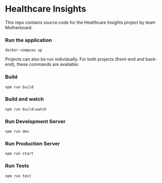 # Healthcare Insights

This repo contains source code for the Healthcare Insights project by team Motherboard.

### Run the application

```
docker-compose up
```

Projects can also be run individually. For both projects (front-end and back-end), these commands are available:

### Build

```
npm run build
```

### Build and watch

```
npm run build:watch
```

### Run Development Server

```
npm run dev
```

### Run Production Server

```
npm run start
```

### Run Tests

```
npm run test
```

